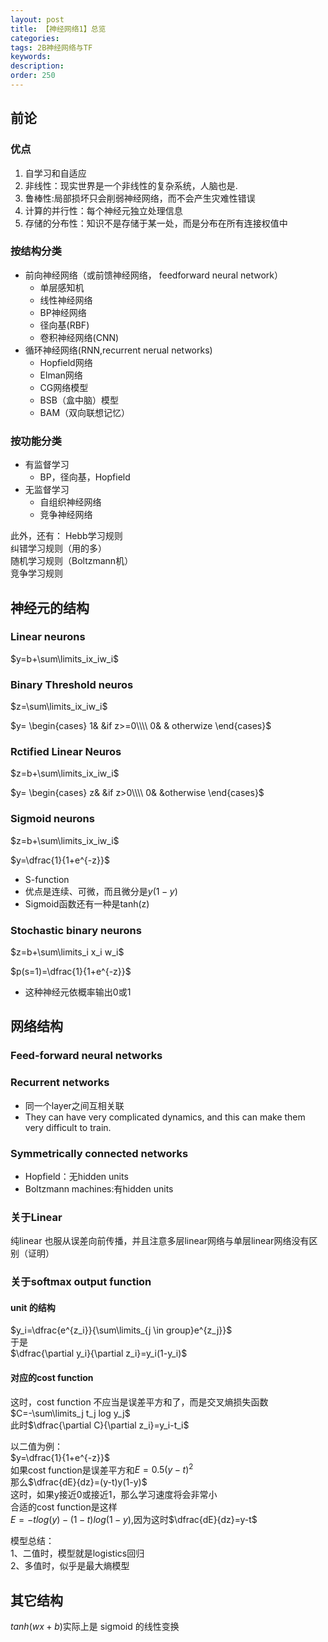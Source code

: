 ```yaml
---
layout: post
title: 【神经网络1】总览
categories:
tags: 2B神经网络与TF
keywords:
description:
order: 250
---
```


## 前论

### 优点

1. 自学习和自适应  
2. 非线性：现实世界是一个非线性的复杂系统，人脑也是.  
3. 鲁棒性:局部损坏只会削弱神经网络，而不会产生灾难性错误  
4. 计算的并行性：每个神经元独立处理信息  
5. 存储的分布性：知识不是存储于某一处，而是分布在所有连接权值中  


### 按结构分类

- 前向神经网络（或前馈神经网络， feedforward neural network）
    - 单层感知机
    - 线性神经网络
    - BP神经网络
    - 径向基(RBF)
    - 卷积神经网络(CNN)
- 循环神经网络(RNN,recurrent nerual networks)
    - Hopfield网络
    - Elman网络
    - CG网络模型
    - BSB（盒中脑）模型
    - BAM（双向联想记忆）


### 按功能分类
- 有监督学习
    - BP，径向基，Hopfield
- 无监督学习
    - 自组织神经网络
    - 竞争神经网络


此外，还有：
Hebb学习规则  
纠错学习规则（用的多）  
随机学习规则（Boltzmann机）  
竞争学习规则  


## 神经元的结构

### Linear neurons

$y=b+\sum\limits_ix_iw_i$

### Binary Threshold neuros

$z=\sum\limits_ix_iw_i$

$y=
\begin{cases}
1&   &if z>=0\\\\  
0&   & otherwize
\end{cases}$



### Rctified Linear Neuros

$z=b+\sum\limits_ix_iw_i$

$y=
\begin{cases}
z&    &if z>0\\\\  
0&    &otherwise
\end{cases}$

### Sigmoid neurons

$z=b+\sum\limits_ix_iw_i$

$y=\dfrac{1}{1+e^{-z}}$

- S-function
- 优点是连续、可微，而且微分是$y(1-y)$
- Sigmoid函数还有一种是tanh(z)

### Stochastic binary neurons

$z=b+\sum\limits_i x_i w_i$  

$p(s=1)=\dfrac{1}{1+e^{-z}}$
- 这种神经元依概率输出0或1


## 网络结构

### Feed-forward neural networks

### Recurrent networks

- 同一个layer之间互相关联
- They can have very complicated dynamics, and this can make them very difficult to train.

### Symmetrically connected networks

- Hopfield：无hidden units
- Boltzmann machines:有hidden units


### 关于Linear

纯linear 也服从误差向前传播，并且注意多层linear网络与单层linear网络没有区别（证明）

### 关于softmax output function

#### unit 的结构

$y_i=\dfrac{e^{z_i}}{\sum\limits_{j \in group}e^{z_j}}$  
于是  
$\dfrac{\partial y_i}{\partial z_i}=y_i(1-y_i)$  

#### 对应的cost function

这时，cost function 不应当是误差平方和了，而是交叉熵损失函数  
$C=-\sum\limits_j t_j log y_j$  
此时$\dfrac{\partial C}{\partial z_i}=y_i-t_i$  

以二值为例：  
$y=\dfrac{1}{1+e^{-z}}$  
如果cost function是误差平方和$E=0.5(y-t)^2$  
那么$\dfrac{dE}{dz}=(y-t)y(1-y)$  
这时，如果y接近0或接近1，那么学习速度将会非常小  
合适的cost function是这样  
$E=-tlog(y)-(1-t)log(1-y)$,因为这时$\dfrac{dE}{dz}=y-t$  

模型总结：  
1、二值时，模型就是logistics回归  
2、多值时，似乎是最大熵模型  

## 其它结构
$tanh(wx+b)$实际上是 sigmoid 的线性变换
